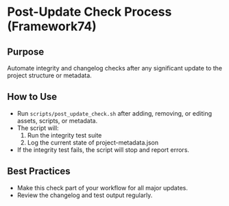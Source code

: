 # Post-Update Check Process (Framework74)

## Purpose
Automate integrity and changelog checks after any significant update to the project structure or metadata.

## How to Use
- Run `scripts/post_update_check.sh` after adding, removing, or editing assets, scripts, or metadata.
- The script will:
  1. Run the integrity test suite
  2. Log the current state of project-metadata.json
- If the integrity test fails, the script will stop and report errors.

## Best Practices
- Make this check part of your workflow for all major updates.
- Review the changelog and test output regularly.
